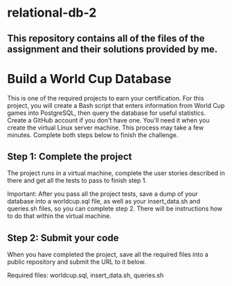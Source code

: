 # relational-db-2
## This repository contains all of the files of the assignment and their solutions provided by me.

# Build a World Cup Database

This is one of the required projects to earn your certification. For this project, you will create a Bash script that enters information from World Cup games into PostgreSQL, then query the database for useful statistics.
Create a GitHub account if you don't have one. You'll need it when you create the virtual Linux server machine. This process may take a few minutes.
Complete both steps below to finish the challenge.

## Step 1: Complete the project
The project runs in a virtual machine, complete the user stories described in there and get all the tests to pass to finish step 1.

Important: After you pass all the project tests, save a dump of your database into a worldcup.sql file, as well as your insert_data.sh and queries.sh files, so you can complete step 2. There will be instructions how to do that within the virtual machine.

## Step 2: Submit your code
When you have completed the project, save all the required files into a public repository and submit the URL to it below.

Required files: worldcup.sql, insert_data.sh, queries.sh
